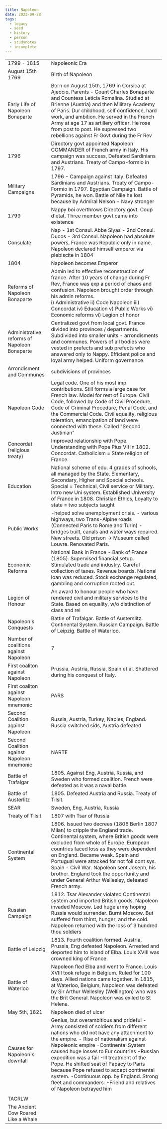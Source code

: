 ```yaml
---
title: Napoleon
date: 2023-09-28
tags:
  - legacy
  - seed
  - history
  - person
  - studynotes
  - incomplete
---
```

|                                              |                                                                                                                                                                                                                                                                                                                                                                                                                                                                                                             |
| -------------------------------------------- | ----------------------------------------------------------------------------------------------------------------------------------------------------------------------------------------------------------------------------------------------------------------------------------------------------------------------------------------------------------------------------------------------------------------------------------------------------------------------------------------------------------- |
| 1799 - 1815                                  | Napoleonic Era                                                                                                                                                                                                                                                                                                                                                                                                                                                                                              |
| August 15th 1769                             | Birth of Napoleon                                                                                                                                                                                                                                                                                                                                                                                                                                                                                           |
| Early Life of Napoleon Bonaparte             | Born on August 15th, 1769 in Corsica at Ajeccio. Parents - Count Charles Bonaparte and Countess Leticia Romalina. Studied at Brienne (Austria) and then Military Academy of Paris. Dur childhood, self confidence, hard work, and ambition. He served in the French Army at age 17 as artillery officer. He rose from post to post. He supressed two rebellions against Fr Govt during the Fr Rev                                                                                                           |
| 1796                                         | Directory govt appointed Napoleon COMMANDER of French army in Italy. His campaign was success, Defeated Sardinians and Austrians. Treaty of Campo-formio in 1797.                                                                                                                                                                                                                                                                                                                                           |
| Military Campaigns                           | 1796 - Campaign against Italy. Defeated Sardinians and Austrians. Treaty of Campo-Formio in 1797. Egyptian Campaign. Battle of Pyramids, he won. Battle of Nile he lost because by Admiral Nelson - Navy stronger                                                                                                                                                                                                                                                                                           |
| 1799                                         | Nappy boi overthrows Directory govt. Coup d'etat. Three member govt came into existence                                                                                                                                                                                                                                                                                                                                                                                                                     |
| Consulate                                    | Nap - 1st Consul. Abbe Siyas - 2nd Consul. Ducos - 3rd Consul. Napoleon had absolute powers, France was Republic only in name. Napoleon declared himself emperor via plebiscite in 1804                                                                                                                                                                                                                                                                                                                     |
| 1804                                         | Napoleon becomes Emperor                                                                                                                                                                                                                                                                                                                                                                                                                                                                                    |
| Reforms of Napoleon Bonaparte                | Admin led to effective reconstruction of france. After 10 years of change during Fr Rev, France was exp a period of chaos and confusion. Napoleon brought order through his admin reforms.  <br>i) Administrative ii) Code Napoleon iii) Concordat iv) Education v) Public Works vi) Economic reforms vi) Legion of honor                                                                                                                                                                                   |
| Administrative reforms of Napoleon Bonaparte | Centralized govt from local govt. France divided into provinces / departments. Subdivided into smaller units - arrondisments and communes. Powers of all bodies were vested in prefects and sub prefects who answered only to Nappy. Efficient police and loyal army helped. Uniform governance.                                                                                                                                                                                                            |
| Arrondisment and Communes                    | subdivisions of provinces                                                                                                                                                                                                                                                                                                                                                                                                                                                                                   |
| Napoleon Code                                | Legal code. One of his most imp contributions. Still forms a large base for French law. Model for rest of Europe. Civil Code, followed by Code of Civil Procedure, Code of Criminal Procedure, Penal Code, and the Commercial Code. Civil equality, religious toleration, emancipation of land were connected with these. Called "Second Justinian"                                                                                                                                                         |
| Concordat (religious treaty)                 | Improved relationship with Pope. Understanding with Pope Pius VII in 1802. Concordat. Catholicism = State religion of France.                                                                                                                                                                                                                                                                                                                                                                               |
| Education                                    | National scheme of edu. 4 grades of schools, all managed by the State. Elementary, Secondary, Higher and Special schools. Special = Technical, Civil service or Military. Intro new Uni system. Established University of France in 1808. Christian Ethics, Loyalty to state = two subjects taught                                                                                                                                                                                                          |
| Public Works                                 | -helped solve unemployment crisis. - various highways, two Trans-Alpine roads (Connected Paris to Rome and Turin) - bridges built, canals and water ways repaired. New streets. Old prison -> Museum called Louvre. Renovated Paris.                                                                                                                                                                                                                                                                        |
| Economic Reforms                             | National Bank in France - Bank of France (1805). Supervised financial setup. Stimulated trade and industry. Careful collection of taxes. Revenue boards. National loan was reduced. Stock exchange regulated, gambling and corruption rooted out.                                                                                                                                                                                                                                                           |
| Legion of Honour                             | An award to honour people who have rendered civil and military services to the State. Based on equality, w/o distinction of class and rel                                                                                                                                                                                                                                                                                                                                                                   |
| Napoleon's Conquests                         | Battle of Trafalgar. Battle of Austerslitz. Continental System. Russian Campaign. Battle of Leipzig. Battle of Waterloo.                                                                                                                                                                                                                                                                                                                                                                                    |
| Number of coalitions against Napoleon        | 7                                                                                                                                                                                                                                                                                                                                                                                                                                                                                                           |
| First coaliton against Napoleon              | Prussia, Austria, Russia, Spain et al. Shattered during his conquest of Italy.                                                                                                                                                                                                                                                                                                                                                                                                                              |
| First coaliton against Napoleon mnemonic     | PARS                                                                                                                                                                                                                                                                                                                                                                                                                                                                                                        |
| Second Coalition against Napoleon            | Russia, Austria, Turkey, Naples, England. Russia switched sids, Austria defeated                                                                                                                                                                                                                                                                                                                                                                                                                            |
| Second Coalition against Napoleon mnemonic   | NARTE                                                                                                                                                                                                                                                                                                                                                                                                                                                                                                       |
| Battle of Trafalgar                          | 1805. Against Eng, Austria, Russia, and Sweden who formed coalition. French were defeated as it was a naval battle.                                                                                                                                                                                                                                                                                                                                                                                         |
| Battle of Austerlitz                         | 1805. Defeated Austria and Russia. Treaty of Tilsit.                                                                                                                                                                                                                                                                                                                                                                                                                                                        |
| SEAR                                         | Sweden, Eng, Austria, Russia                                                                                                                                                                                                                                                                                                                                                                                                                                                                                |
| Treaty of Tilsit                             | 1807 with Tsar of Russia                                                                                                                                                                                                                                                                                                                                                                                                                                                                                    |
| Continental System                           | 1806. Issued two decrees (1806 Berlin 1807 Milan) to cripple the England trade. Continental system, where British goods were excluded from whole of Europe. European countries faced loss as they were dependent on England. Became weak. Spain and Portugual were attacked for not foll cont sys. Spain - Civil War. Napoleon sent Joseph, his brother. England took the opportunity and under General Arthur Wellesley, defeated French army.                                                             |
| Russian Campaign                             | 1812. Tsar Alexander violated Continental system and imported British goods. Napoleon invaded Moscow. Led huge army hoping Russia would surrender. Burnt Moscow. But suffered from thirst, hunger, and the cold. Napoleon returned with the loss of 3 hundred thou soldiers                                                                                                                                                                                                                                 |
| Battle of Leipzig                            | 1813. Fourth coalition formed. Austria, Prussia, Eng defeated Napoleon. Arrested and deported him to Island of Elba. Louis XVIII was crowned king of France.                                                                                                                                                                                                                                                                                                                                                |
| Battle of Waterloo                           | Napoleon fled Elba and went to France. Louis XVIII took refuge in Belgium. Ruled for 100 days. Allied nations came together. In 1815, at Waterloo, Belgium, Napoleon was defeated by Sir Arthur Wellesley (Wellington) who was the Brit General. Napoleon was exiled to St Helena.                                                                                                                                                                                                                          |
| May 5th, 1821                                | Napoleon died of ulcer                                                                                                                                                                                                                                                                                                                                                                                                                                                                                      |
| Causes for Napoleon's downfall               | Genius, but overambitious and prideful - Army consisted of soldiers from different nations who did not have any attachment to the empire. - Rise of nationalism against Napoleonic empire -Continental System caused huge losses to Eur countries -Russian expedition was a fail -Ill treatment of the Pope. He shifted seat of Papacy to Paris because Pope refused to accept continental system. -Continuous opp. by England. Strong fleet and commanders. -Friend and relatives of Napoleon betrayed him |
|                                              |                                                                                                                                                                                                                                                                                                                                                                                                                                                                                                             |
| TACRLW                                       |                                                                                                                                                                                                                                                                                                                                                                                                                                                                                                             |
| The Ancient Cow Roared Like a Whale          |                                                                                                                                                                                                                                                                                                                                                                                                                                                                                                             |
